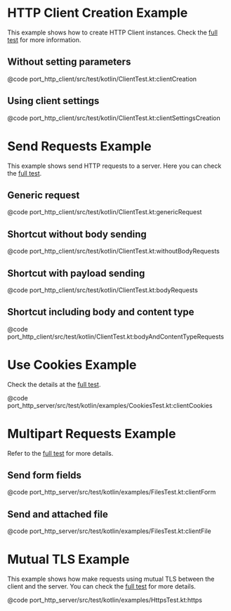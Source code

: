 
HTTP Client Creation Example
============================
This example shows how to create HTTP Client instances. Check the
[full test](https://github.com/hexagonkt/hexagon/blob/master/port_http_client/src/test/kotlin/ClientTest.kt)
for more information.

Without setting parameters
--------------------------
@code port_http_client/src/test/kotlin/ClientTest.kt:clientCreation

Using client settings
---------------------
@code port_http_client/src/test/kotlin/ClientTest.kt:clientSettingsCreation

Send Requests Example
=====================
This example shows send HTTP requests to a server. Here you can check the
[full test](https://github.com/hexagonkt/hexagon/blob/master/port_http_client/src/test/kotlin/ClientTest.kt).

Generic request
---------------
@code port_http_client/src/test/kotlin/ClientTest.kt:genericRequest

Shortcut without body sending
-----------------------------
@code port_http_client/src/test/kotlin/ClientTest.kt:withoutBodyRequests

Shortcut with payload sending
-----------------------------
@code port_http_client/src/test/kotlin/ClientTest.kt:bodyRequests

Shortcut including body and content type
----------------------------------------
@code port_http_client/src/test/kotlin/ClientTest.kt:bodyAndContentTypeRequests

Use Cookies Example
===================
Check the details at the [full test](https://github.com/hexagonkt/hexagon/blob/master/port_http_server/src/test/kotlin/examples/CookiesTest.kt).

@code port_http_server/src/test/kotlin/examples/CookiesTest.kt:clientCookies

Multipart Requests Example
==========================
Refer to the [full test](https://github.com/hexagonkt/hexagon/blob/master/port_http_server/src/test/kotlin/examples/FilesTest.kt)
for more details.

Send form fields
----------------
@code port_http_server/src/test/kotlin/examples/FilesTest.kt:clientForm

Send and attached file
----------------------
@code port_http_server/src/test/kotlin/examples/FilesTest.kt:clientFile

Mutual TLS Example
==================
This example shows how make requests using mutual TLS between the client and the server. You can
check the [full test](https://github.com/hexagonkt/hexagon/blob/master/port_http_server/src/test/kotlin/examples/HttpsTest.kt)
for more details.

@code port_http_server/src/test/kotlin/examples/HttpsTest.kt:https
